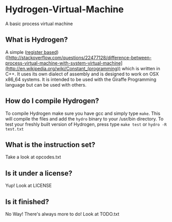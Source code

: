 Hydrogen-Virtual-Machine
========================

A basic process virtual machine



## What is Hydrogen?
A simple ([register based](http://markfaction.wordpress.com/2012/07/15/stack-based-vs-register-based-virtual-machine-architecture-and-the-dalvik-vm/)) ([http://stackoverflow.com/questions/22477128/difference-between-process-virtual-machine-with-system-virtual-machine](http://en.wikipedia.org/wiki/Constant_(programming)) which is written in C++. It uses its own dialect of assembly and is designed to work on OSX x86_64 systems. It is intended to be used with the Giraffe Programming language but can be used with others.

## How do I compile Hydrogen?
To compile Hydrogen make sure you have gcc and simply type `make`. This will compile the files and add the `hydro` binary to your /usr/bin directory.
To test your freshly built version of Hydrogen, press type `make test` or `hydro -R test.txt`

## What is the instruction set?
Take a look at opcodes.txt

## Is it under a license?
Yup! Look at LICENSE

## Is it finished?
No Way! There's always more to do! Look at TODO.txt